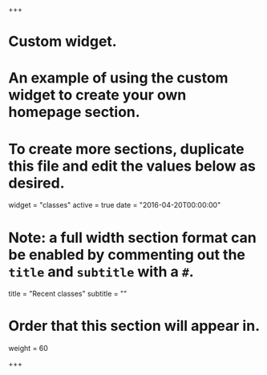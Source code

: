 +++
# Custom widget.
# An example of using the custom widget to create your own homepage section.
# To create more sections, duplicate this file and edit the values below as desired.
widget = "classes"
active = true
date = "2016-04-20T00:00:00"

# Note: a full width section format can be enabled by commenting out the `title` and `subtitle` with a `#`.
title = "Recent classes"
subtitle = ""

# Order that this section will appear in.
weight = 60

+++
